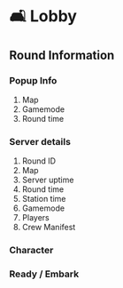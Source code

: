 # 🛋 Lobby

## Round Information

### Popup Info

1. Map
2. Gamemode
3. Round time

### Server details

1. Round ID
2. Map
3. Server uptime
4. Round time
5. Station time
6. Gamemode
7. Players
8. Crew Manifest

### Character

### Ready / Embark
